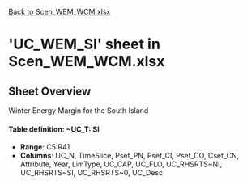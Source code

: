 [Back to Scen_WEM_WCM.xlsx](README.md)

# 'UC_WEM_SI' sheet in Scen_WEM_WCM.xlsx

## Sheet Overview

Winter Energy Margin for the South Island

#### Table definition: ~UC_T: SI
- **Range**: C5:R41
- **Columns**: UC_N, TimeSlice, Pset_PN, Pset_CI, Pset_CO, Cset_CN, Attribute, Year, LimType, UC_CAP, UC_FLO, UC_RHSRTS~NI, UC_RHSRTS~SI, UC_RHSRTS~0, UC_Desc

